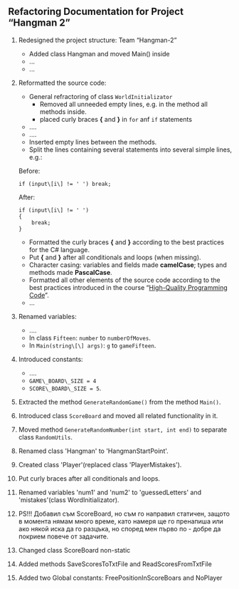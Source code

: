 Refactoring Documentation for Project “Hangman 2”
------------------------------------------------------

1.  Redesigned the project structure: Team “Hangman-2”
	-   Added class Hangman and moved Main() inside
	-   ...
	-   ...
2.  Reformatted the source code:
	-   General refractoring of class `WorldInitializator`
		- Removed all unneeded empty lines, e.g. in the method all methods inside.
		- placed curly braces **{** and **}** in `for` anf `if` statements 
	-   ....
	-   ....
	-   Inserted empty lines between the methods.
	-   Split the lines containing several statements into several simple lines, e.g.:
	
	Before:
	
		if (input\[i\] != ' ') break;
		
	After:

		if (input\[i\] != ' ')
		{
			break;
		}
	
	-   Formatted the curly braces **{** and **}** according to the best practices for the C\# language.
	-   Put **{** and **}** after all conditionals and loops (when missing).
	-   Character casing: variables and fields made **camelCase**; types and methods made **PascalCase**.
	-   Formatted all other elements of the source code according to the best practices introduced in the course “[High-Quality Programming Code](http://telerikacademy.com/Courses/Courses/Details/244)”.
	-   …
3.  Renamed variables:
	-   ....
	-   In class `Fifteen`: `number` to `numberOfMoves`.
	-   In `Main(string\[\] args)`: `g` to `gameFifteen`.
4.  Introduced constants:
	-   ....
	-   `GAME\_BOARD\_SIZE = 4`
	-   `SCORE\_BOARD\_SIZE = 5`. 
5.  Extracted the method `GenerateRandomGame()` from the method `Main()`.
6.  Introduced class `ScoreBoard` and moved all related functionality in it.
7.  Moved method `GenerateRandomNumber(int start, int end)` to separate class `RandomUtils`.
8.  Renamed class 'Hangman' to 'HangmanStartPoint'.
9.  Created class 'Player'(replaced class 'PlayerMistakes').
10. Put curly braces after all conditionals and loops.
11. Renamed variables 'num1' and 'num2' to 'guessedLetters' and 'mistakes'(class WordInitializator).

12. PS!!! Добавил съм ScoreBoard, но съм го направил статичен, защото в момента нямам много време, като намеря ще го пренапиша или ако някой иска да го разцъка, но според мен първо по - добре да покрием повече от задачите.

13. Changed class ScoreBoard non-static
14. Added methods SaveScoresToTxtFile and ReadScoresFromTxtFile
15. Added  two Global constants: FreePositionInScoreBoars and NoPlayer